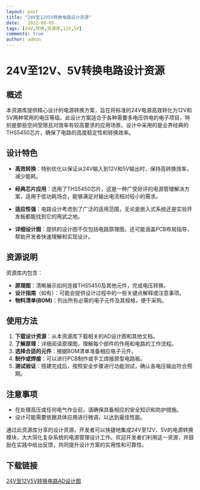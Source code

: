 ```yaml
---
layout: post
title: "24V至12V5V转换电路设计资源"
date:   2022-08-05
tags: [24V,转换,资源库,12V,5V]
comments: true
author: admin
---
```

# 24V至12V、5V转换电路设计资源

## 概述

本资源库提供精心设计的电源转换方案，旨在将标准的24V电源高效转化为12V和5V两种常用的电压等级。此设计方案适合于各种需要多电压供电的电子项目，特别是那些空间受限且对效率有较高要求的应用场景。设计中采用的是业界经典的THS5450芯片，确保了电路的高度稳定性和转换效率。

## 设计特色

- **高效转换**：特别优化以保证从24V输入到12V和5V输出时，保持高转换效率，减少能耗。

- **经典芯片应用**：选用了THS5450芯片，这是一种广受好评的电源管理解决方案，适用于低功耗场合，能够满足对输出电流相对较小的需求。

- **适应性强**：电路设计考虑到了广泛的适用范围，无论是嵌入式系统还是实验开发板都能找到它的用武之地。

- **详细设计图**：提供的设计图不仅包括电路原理图，还可能涵盖PCB布局指导，帮助开发者快速理解和实现设计。

## 资源说明

资源库内包含：

- **原理图**：清晰展示如何连接THS5450及其他元件，完成电压转换。
- **设计指南**（如有）：可能会提供设计过程中的一些关键点解释或注意事项。
- **物料清单(BOM)**：列出所有必需的电子元件及其规格，便于采购。

## 使用方法

1. **下载设计资源**：从本资源库下载相关的AD设计图和其他文档。
2. **了解原理**：详细阅读原理图，理解每个部件的作用和电路的工作流程。
3. **选择合适的元件**：根据BOM清单准备相应电子元件。
4. **制作或焊接**：可以进行PCB制作或手工焊接原型电路板。
5. **测试验证**：搭建完成后，按照安全步骤进行功能测试，确认各电压输出符合预期。

## 注意事项

- 在处理高压或任何电气作业前，请确保具备相应的安全知识和防护措施。
- 设计可能需要依据具体应用进行微调，以达到最佳性能。

通过此资源库分享的设计资源，开发者可以快捷地集成24V至12V、5V的电源转换模块，大大简化复杂系统的电源管理设计工作。欢迎开发者们利用这一资源，并鼓励在实践中给出反馈，共同提升设计方案的实用性和可靠性。

## 下载链接

[24V至12V5V转换电路AD设计图](https://pan.quark.cn/s/038f336d5e9f)